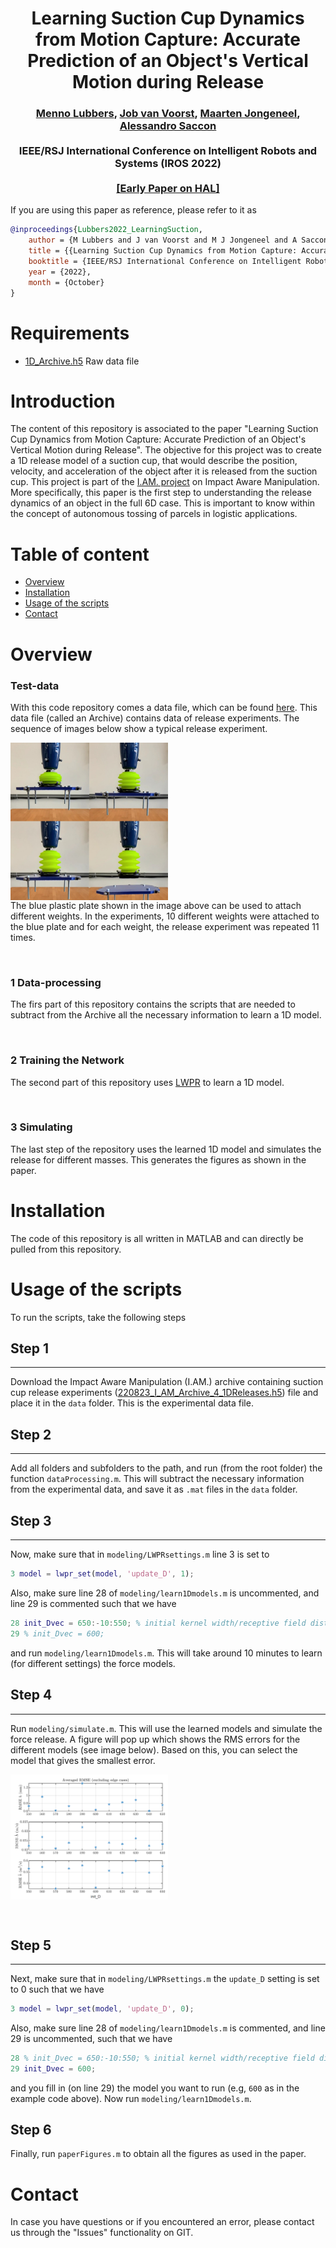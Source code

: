 <div align="center">
<h1 align="center">
Learning Suction Cup Dynamics from Motion Capture:
Accurate Prediction of an Object's Vertical Motion during Release
</h1>
</div>
<div align="center">
<h3>
<a href="https://research.tue.nl/">Menno Lubbers</a>,
<a href="https://research.tue.nl/">Job van Voorst</a>,
<a href="https://research.tue.nl/en/persons/maarten-jongeneel">Maarten Jongeneel</a>,
<a href="https://www.tue.nl/en/research/researchers/alessandro-saccon/">Alessandro Saccon</a>
<br>
<br>
IEEE/RSJ International Conference on Intelligent Robots and Systems (IROS 2022)
<br>
<br>
<a href="https://hal.archives-ouvertes.fr/hal-03740751v1">[Early Paper on HAL]</a>
</h3>
</div>

If you are using this paper as reference, please refer to it as
```bibtex
@inproceedings{Lubbers2022_LearningSuction,
    author = {M Lubbers and J van Voorst and M J Jongeneel and A Saccon},
    title = {{Learning Suction Cup Dynamics from Motion Capture: Accurate Prediction of an Object's Vertical Motion during Release}},
    booktitle = {IEEE/RSJ International Conference on Intelligent Robots and Systems (IROS 2022)},
    year = {2022},
    month = {October}
}
```
Requirements
===========
 - [1D_Archive.h5](https://doi.org/10.4121/20536569) Raw data file 

Introduction
============

The content of this repository is associated to the paper "Learning Suction Cup Dynamics from Motion Capture: Accurate Prediction of an Object's Vertical Motion during Release". The objective for this project was to create a 1D release model of a suction cup, that would describe the position, velocity, and acceleration of the object after it is released from the suction cup. This project is part of the [I.AM. project](www.i-am-project.eu) on Impact Aware Manipulation. More specifically, this paper is the first step to understanding the release dynamics of an object in the full 6D case. This is important to know within the concept of autonomous tossing of parcels in logistic applications. 


Table of content
================
- [Overview](#overview)
- [Installation](#installation)
- [Usage of the scripts](#usage-of-the-scripts)
- [Contact](#contact)

# Overview
### **Test-data**
With this code repository comes a data file, which can be found [here](https://doi.org/10.4121/20536569). This data file (called an Archive) contains data of release experiments. The sequence of images below show a typical release experiment.
<div align="center">
<div style = "display: flex; align="center">
<img src="images/TypicalRelease.png" width="50%"/> 
</div>
</div> 
The blue plastic plate shown in the image above can be used to attach different weights. In the experiments, 10 different weights were attached to the blue plate and for each weight, the release experiment was repeated 11 times. 

<p>&nbsp;</p>

### **1 Data-processing**
The firs part of this repository contains the scripts that are needed to subtract from the Archive all the necessary information to learn a 1D model. 

<p>&nbsp;</p>

### **2 Training the Network**
The second part of this repository uses [LWPR](https://web.inf.ed.ac.uk/slmc/research/software/lwpr) to learn a 1D model. 

<p>&nbsp;</p>

### **3 Simulating**
The last step of the repository uses the learned 1D model and simulates the release for different masses. This generates the figures as shown in the paper. 


# Installation
The code of this repository is all written in MATLAB and can directly be pulled from this repository. 

# Usage of the scripts
To run the scripts, take the following steps

## Step 1
<hr>

Download the Impact Aware Manipulation (I.AM.) archive containing suction cup release experiments ([220823_I_AM_Archive_4_1DReleases.h5](https://impact-aware-robotics-database.tue.nl/)) file and place it in the `data` folder. This is the experimental data file.

## Step 2
<hr></hr>

Add all folders and subfolders to the path, and run (from the root folder) the function `dataProcessing.m`. This will subtract the necessary information from the experimental data, and save it as `.mat` files in the `data` folder. 

## Step 3
<hr>

Now, make sure that in `modeling/LWPRsettings.m` line 3 is set to
```matlab
3 model = lwpr_set(model, 'update_D', 1);
```
Also, make sure line 28 of `modeling/learn1Dmodels.m` is uncommented, and line 29 is commented such that we have 
```matlab
28 init_Dvec = 650:-10:550; % initial kernel width/receptive field distance metric
29 % init_Dvec = 600;
``` 
and run `modeling/learn1Dmodels.m`. This will take around 10 minutes to learn (for different settings) the force models. 

## Step 4
<hr>

Run `modeling/simulate.m`. This will use the learned models and simulate the force release. A figure will pop up which shows the RMS errors for the different models (see image below). Based on this, you can select the model that gives the smallest error. 

<div align="center">
<div style = "display: flex; align="center">
<img src="images/ModelErrors.png" alt="drawing" width=50%/> 
</div>
</div>
<p>&nbsp;</p>

## Step 5
<hr>

Next, make sure that in `modeling/LWPRsettings.m` the `update_D` setting is set to 0 such that we have
```matlab
3 model = lwpr_set(model, 'update_D', 0);
```
Also, make sure line 28 of `modeling/learn1Dmodels.m` is commented, and line 29 is uncommented, such that we have
```matlab
28 % init_Dvec = 650:-10:550; % initial kernel width/receptive field distance metric
29 init_Dvec = 600;
``` 
and you fill in (on line 29) the model you want to run (e.g, `600` as in the example code above). Now run `modeling/learn1Dmodels.m`. 

## Step 6
Finally, run `paperFigures.m` to obtain all the figures as used in the paper.

# Contact
In case you have questions or if you encountered an error, please contact us through the "Issues" functionality on GIT. 





